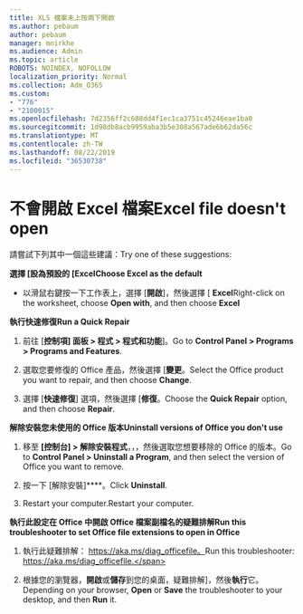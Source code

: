```yaml
---
title: XLS 檔案未上按兩下開啟
ms.author: pebaum
author: pebaum
manager: mnirkhe
ms.audience: Admin
ms.topic: article
ROBOTS: NOINDEX, NOFOLLOW
localization_priority: Normal
ms.collection: Adm_O365
ms.custom:
- "776"
- "2100015"
ms.openlocfilehash: 7d2356ff2c688dd4f1ec1ca3751c45246eae1ba0
ms.sourcegitcommit: 1d98db8acb9959aba3b5e308a567ade6b62da56c
ms.translationtype: MT
ms.contentlocale: zh-TW
ms.lasthandoff: 08/22/2019
ms.locfileid: "36530738"
---
```

# <a name="excel-file-doesnt-open"></a><span data-ttu-id="26ff4-102">不會開啟 Excel 檔案</span><span class="sxs-lookup"><span data-stu-id="26ff4-102">Excel file doesn't open</span></span>

<span data-ttu-id="26ff4-103">請嘗試下列其中一個這些建議：</span><span class="sxs-lookup"><span data-stu-id="26ff4-103">Try one of these suggestions:</span></span>

<span data-ttu-id="26ff4-104">**選擇 [設為預設的 [Excel**</span><span class="sxs-lookup"><span data-stu-id="26ff4-104">**Choose Excel as the default**</span></span>

* <span data-ttu-id="26ff4-105">以滑鼠右鍵按一下工作表上，選擇 [**開啟**]，然後選擇 [ **Excel**</span><span class="sxs-lookup"><span data-stu-id="26ff4-105">Right-click on the worksheet, choose **Open with**, and then choose **Excel**</span></span>

<span data-ttu-id="26ff4-106">**執行快速修復**</span><span class="sxs-lookup"><span data-stu-id="26ff4-106">**Run a Quick Repair**</span></span>

1. <span data-ttu-id="26ff4-107">前往 [**控制項] 面板 > 程式 > 程式和功能**]。</span><span class="sxs-lookup"><span data-stu-id="26ff4-107">Go to **Control Panel > Programs > Programs and Features**.</span></span>

2. <span data-ttu-id="26ff4-108">選取您要修復的 Office 產品，然後選擇 [**變更**。</span><span class="sxs-lookup"><span data-stu-id="26ff4-108">Select the Office product you want to repair, and then choose **Change**.</span></span>

3. <span data-ttu-id="26ff4-109">選擇 [**快速修復**] 選項，然後選擇 [**修復**。</span><span class="sxs-lookup"><span data-stu-id="26ff4-109">Choose the **Quick Repair** option, and then choose **Repair**.</span></span>

<span data-ttu-id="26ff4-110">**解除安裝您未使用的 Office 版本**</span><span class="sxs-lookup"><span data-stu-id="26ff4-110">**Uninstall versions of Office you don't use**</span></span>

1. <span data-ttu-id="26ff4-111">移至 **[控制台] > 解除安裝程式**，，，然後選取您想要移除的 Office 的版本。</span><span class="sxs-lookup"><span data-stu-id="26ff4-111">Go to **Control Panel > Uninstall a Program**, and then select the version of Office you want to remove.</span></span>

2. <span data-ttu-id="26ff4-112">按一下 [解除安裝]\*\*\*\*。</span><span class="sxs-lookup"><span data-stu-id="26ff4-112">Click **Uninstall**.</span></span>

3. <span data-ttu-id="26ff4-113">Restart your computer.</span><span class="sxs-lookup"><span data-stu-id="26ff4-113">Restart your computer.</span></span>

<span data-ttu-id="26ff4-114">**執行此設定在 Office 中開啟 Office 檔案副檔名的疑難排解**</span><span class="sxs-lookup"><span data-stu-id="26ff4-114">**Run this troubleshooter to set Office file extensions to open in Office**</span></span>

1. <span data-ttu-id="26ff4-115">執行此疑難排解： https://aka.ms/diag_officefile。</span><span class="sxs-lookup"><span data-stu-id="26ff4-115">Run this troubleshooter: https://aka.ms/diag_officefile.</span></span>

2. <span data-ttu-id="26ff4-116">根據您的瀏覽器，**開啟**或**儲存**到您的桌面，疑難排解]，然後**執行**它。</span><span class="sxs-lookup"><span data-stu-id="26ff4-116">Depending on your browser, **Open** or **Save** the troubleshooter to your desktop, and then **Run** it.</span></span>
